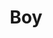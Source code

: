 ---
title: Boy
show_details:
- Writer: Anna Ziegler - wiki
Genres: 
- Play
Press:
- AMERICAN THEATRE: https://www.americantheatre.org/2015/08/06/keen-company-to-present-a-world-premiere-kilroy-play/
---